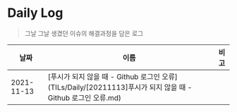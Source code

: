 # Daily Log

> 그날 그날 생겼던 이슈의 해결과정을 담은 로그

| 날짜       | 이름                                                         | 비고 |
| ---------- | ------------------------------------------------------------ | ---- |
| 2021-11-13 | [푸시가 되지 않을 때 - Github 로그인 오류](TILs/Daily/[20211113]푸시가 되지 않을 때 - Github 로그인 오류.md) |      |

